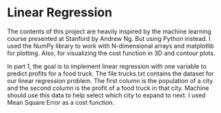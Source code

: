 # Linear Regression
The contents of this project are heavily inspired by the machine learning course presented at Stanford by Andrew Ng. But using Python instead.
I used the NumPy library to work with N-dimensional arrays and matplotlib for plotting. Also, for visualizing the cost function in 3D and contour plots.

In part 1, the goal is to implement linear regression with one variable to predict profits for a food truck. The file trucks.txt contains the dataset for our linear regression problem. The first column is the population of a city and the second column is the profit of a food truck in that city. Machine should use this data to help select which city to expand to next. I used Mean Square Error as a cost function.



